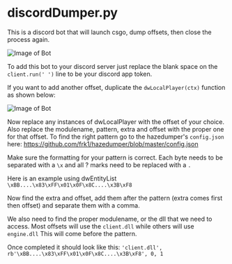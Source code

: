 # discordDumper.py
This is a discord bot that will launch csgo, dump offsets, then close the process again.

![Image of Bot](https://media.discordapp.net/attachments/733974815735808041/735308821181890721/unkown.PNG)

To add this bot to your discord server just replace the blank space on the ```client.run(' ')``` line to be your discord app token.

If you want to add another offset, duplicate the ```dwLocalPlayer(ctx)``` function as shown below:

![Image of Bot](https://media.discordapp.net/attachments/733974815735808041/735310388618592316/unknown.png)

Now replace any instances of dwLocalPlayer with the offset of your choice. Also replace the modulename, pattern, extra and offset with the proper one for that offset. To find the right pattern go to the hazedumper's ```config.json``` here: https://github.com/frk1/hazedumper/blob/master/config.json

Make sure the formatting for your pattern is correct. Each byte needs to be separated with a ```\x``` and all ? marks need to be replaced with a ```.```

Here is an example using dwEntityList ```\xBB....\x83\xFF\x01\x0F\x8C....\x3B\xF8```

Now find the extra and offset, add them after the pattern (extra comes first then offset) and separate them with a comma.

We also need to find the proper modulename, or the dll that we need to access. Most offsets will use the ```client.dll``` while others will use ```engine.dll``` This will come before the pattern.

Once completed it should look like this: ```'client.dll', rb'\xBB....\x83\xFF\x01\x0F\x8C....\x3B\xF8', 0, 1```
